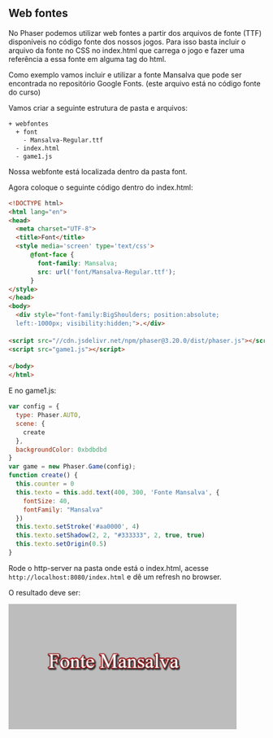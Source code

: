 ## Web fontes

No Phaser podemos utilizar web fontes a partir dos arquivos de fonte (TTF) disponíveis no código fonte dos nossos jogos. Para isso basta incluir o arquivo da fonte no CSS no index.html que carrega o jogo e fazer uma referência a essa fonte em alguma tag do html.

Como exemplo vamos incluir e utilizar a fonte Mansalva que pode ser encontrada no repositório Google Fonts. (este arquivo está no código fonte do curso)

Vamos criar a seguinte estrutura de pasta e arquivos:

```
+ webfontes
  + font
    - Mansalva-Regular.ttf
  - index.html
  - game1.js

```

Nossa webfonte está localizada dentro da pasta font.

Agora coloque o seguinte código dentro do index.html:

```html
<!DOCTYPE html>
<html lang="en">
<head>
  <meta charset="UTF-8">
  <title>Font</title>
  <style media='screen' type='text/css'>
      @font-face {
        font-family: Mansalva;
        src: url('font/Mansalva-Regular.ttf');
      }
</style>
</head>
<body>
  <div style="font-family:BigShoulders; position:absolute;
  left:-1000px; visibility:hidden;">.</div>

<script src="//cdn.jsdelivr.net/npm/phaser@3.20.0/dist/phaser.js"></script>
<script src="game1.js"></script>

</body>
</html>
```

E no game1.js:

```javascript
var config = {
  type: Phaser.AUTO,
  scene: {
    create
  },
  backgroundColor: 0xbdbdbd
}
var game = new Phaser.Game(config);
function create() {
  this.counter = 0
  this.texto = this.add.text(400, 300, 'Fonte Mansalva', {
    fontSize: 40,
    fontFamily: "Mansalva"
  })
  this.texto.setStroke('#aa0000', 4)
  this.texto.setShadow(2, 2, "#333333", 2, true, true)
  this.texto.setOrigin(0.5)
}
```

Rode o http-server na pasta onde está o index.html, acesse ``http://localhost:8080/index.html`` e dê um refresh no browser.

O resultado deve ser:

![fig 7](resources/img/fig007.png)
